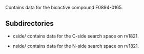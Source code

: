 Contains data for the bioactive compound F0894-0165.

## Subdirectories

- cside/ contains data for the C-side search space on rv1821.

- nside/ contains data for the N-side search space on rv1821.

